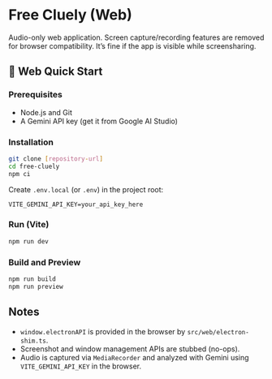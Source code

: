 # Free Cluely (Web)

Audio-only web application. Screen capture/recording features are removed for browser compatibility. It’s fine if the app is visible while screensharing.

## 🚀 Web Quick Start

### Prerequisites
- Node.js and Git
- A Gemini API key (get it from Google AI Studio)

### Installation

```bash
git clone [repository-url]
cd free-cluely
npm ci
```

Create `.env.local` (or `.env`) in the project root:

```
VITE_GEMINI_API_KEY=your_api_key_here
```

### Run (Vite)

```bash
npm run dev
```

### Build and Preview

```bash
npm run build
npm run preview
```

## Notes
- `window.electronAPI` is provided in the browser by `src/web/electron-shim.ts`.
- Screenshot and window management APIs are stubbed (no-ops).
- Audio is captured via `MediaRecorder` and analyzed with Gemini using `VITE_GEMINI_API_KEY` in the browser.